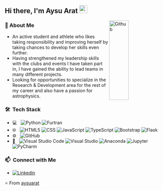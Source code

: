 ## Hi there, I'm Aysu Arat <img src="https://media.giphy.com/media/hvRJCLFzcasrR4ia7z/giphy.gif" width="25px">
<img width="35%" height="250px" align="right" alt="Github" src="https://webstockreview.net/images/planets-clipart-animation-8.gif"/>

### 💫 About Me
- An active student and athlete who likes taking responsibility and improving herself by taking chances to develop her skills even further. 
- Having strengthened my leadership skills with the clubs and events I have taken part in, I have gained the ability to lead teams in many different projects.
- Looking for opportunities to specialize in the Research & Development area for the rest of my career and also have a passion for astrophysics.
 
### 🛠 &nbsp;Tech Stack
- 💻 &nbsp;
  ![Python](https://img.shields.io/badge/-Python-333333?style=flat&logo=python)
  ![Furtran](https://img.shields.io/badge/-Furtran-333333?style=flat&logo=fortran)
- 🌐 &nbsp;
  ![HTML5](https://img.shields.io/badge/-HTML5-333333?style=flat&logo=HTML5)
  ![CSS](https://img.shields.io/badge/-CSS-333333?style=flat&logo=CSS3&logoColor=1572B6)
  ![JavaScript](https://img.shields.io/badge/-JavaScript-333333?style=flat&logo=javascript)
  ![TypeScript](https://img.shields.io/badge/-TypeScript-333333?style=flat&logo=typescript)
  ![Bootstrap](https://img.shields.io/badge/-Bootstrap-333333?style=flat&logo=bootstrap&logoColor=563D7C)
  ![Flask](https://img.shields.io/badge/-Flask-333333?style=flat&logo=flask)
- ⚙️ &nbsp;
  ![GitHub](https://img.shields.io/badge/-GitHub-333333?style=flat&logo=github)
- 🔧 &nbsp;
  ![Visual Studio Code](https://img.shields.io/badge/-Visual%20Studio%20Code-333333?style=flat&logo=visual-studio-code&logoColor=007ACC)
  ![Visual Studio](https://img.shields.io/badge/-Visual%20Studio-333333?style=flat&logo=visual-studio&logoColor=643995)
  ![Anaconda](https://img.shields.io/badge/-Anaconda-333333?style=flat&logo=anaconda)
  ![Jupyter](https://img.shields.io/badge/-Jupyter-333333?style=flat&logo=jupyter)
  ![PyCharm](https://img.shields.io/badge/-PyCharm-333333?style=flat&logo=pycharm) 

 ### 📫 &nbsp;Connect with Me
 - [![Linkedin](https://img.shields.io/badge/-LinkedIn-black?style=flat&logo=Linkedin&logoColor=white)](https://www.linkedin.com/in/aysuarat/)

⭐️ From [aysuarat](https://github.com/aysuarat)
